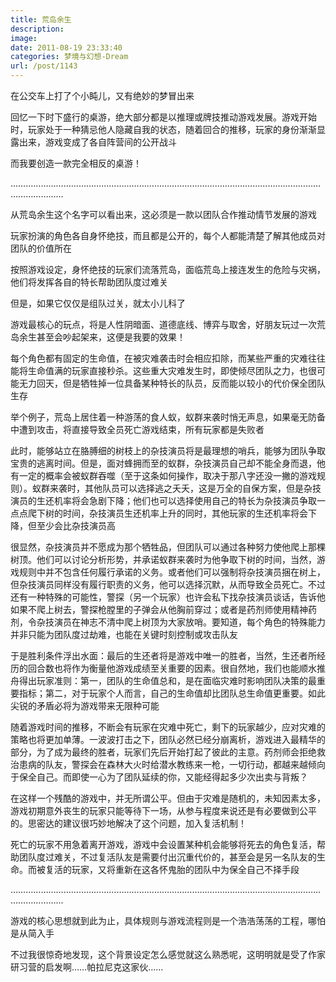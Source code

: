 ```yaml
---
title: 荒岛余生
description: 
image: 
date: 2011-08-19 23:33:40
categories: 梦境与幻想-Dream
url: /post/1143
---
```


在公交车上打了个小盹儿，又有绝妙的梦冒出来

回忆一下时下盛行的桌游，绝大部分都是以推理或牌技推动游戏发展。游戏开始时，玩家处于一种猜忌他人隐藏自我的状态，随着回合的推移，玩家的身份渐渐显露出来，游戏变成了各自阵营间的公开战斗

而我要创造一款完全相反的桌游！

………………………………………………………………………………………………………………………………

从荒岛余生这个名字可以看出来，这必须是一款以团队合作推动情节发展的游戏

玩家扮演的角色各自身怀绝技，而且都是公开的，每个人都能清楚了解其他成员对团队的价值所在

按照游戏设定，身怀绝技的玩家们流落荒岛，面临荒岛上接连发生的危险与灾祸，他们将发挥各自的特长帮助团队度过难关

但是，如果它仅仅是组队过关，就太小儿科了

游戏最核心的玩点，将是人性阴暗面、道德底线、博弈与取舍，好朋友玩过一次荒岛余生甚至会吵起架来，这便是我要的效果！

每个角色都有固定的生命值，在被灾难袭击时会相应扣除，而某些严重的灾难往往能将生命值满的玩家直接秒杀。这些重大灾难发生时，即使倾尽团队之力，也很可能无力回天，但是牺牲掉一位具备某种特长的队员，反而能以较小的代价保全团队生存

举个例子，荒岛上居住着一种游荡的食人蚁，蚁群来袭时悄无声息，如果毫无防备中遭到攻击，将直接导致全员死亡游戏结束，所有玩家都是失败者

此时，能够站立在胳膊细的树枝上的杂技演员将是最理想的哨兵，能够为团队争取宝贵的逃离时间。但是，面对蜂拥而至的蚁群，杂技演员自己却不能全身而退，他有一定的概率会被蚁群吞噬（至于这条如何操作，取决于那八字还没一撇的游戏规则）。蚁群来袭时，其他队员可以选择逃之夭夭，这是万全的自保方案，但是杂技演员的生还机率将会急剧下降；他们也可以选择使用自己的特长为杂技演员争取一点点爬下树的时间，杂技演员生还机率上升的同时，其他玩家的生还机率将会下降，但至少会比杂技演员高

很显然，杂技演员并不愿成为那个牺牲品，但团队可以通过各种努力使他爬上那棵树顶。他们可以讨论分析形势，并承诺蚁群来袭时为他争取下树的时间，当然，游戏规则中并不包含任何履行承诺的义务。或者他们可以强制将杂技演员捆在树上，但杂技演员同样没有履行职责的义务，他可以选择沉默，从而导致全员死亡。不过还有一种特殊的可能性，警探（另一个玩家）也许会私下找杂技演员谈话，告诉他如果不爬上树去，警探枪膛里的子弹会从他胸前穿过；或者是药剂师使用精神药剂，令杂技演员在神志不清中爬上树顶为大家放哨。要知道，每个角色的特殊能力并非只能为团队度过劫难，也能在关键时刻控制或攻击队友

于是胜利条件浮出水面：最后的生还者将是游戏中唯一的胜者，当然，生还者所经历的回合数也将作为衡量他游戏成绩至关重要的因素。很自然地，我们也能顺水推舟得出玩家准则：第一，团队的生命值总和，是在面临灾难时影响团队决策的最重要指标；第二，对于玩家个人而言，自己的生命值却比团队总生命值更重要。如此尖锐的矛盾必将为游戏带来无限种可能

随着游戏时间的推移，不断会有玩家在灾难中死亡，剩下的玩家越少，应对灾难的策略也将更加单薄。一波波打击之下，团队必然已经分崩离析，游戏进入最精华的部分，为了成为最终的胜者，玩家们先后开始打起了彼此的主意。药剂师会拒绝救治患病的队友，警探会在森林大火时给潜水教练来一枪，一切行动，都越来越倾向于保全自己。而即使一心为了团队延续的你，又能经得起多少次出卖与背叛？

在这样一个残酷的游戏中，并无所谓公平。但由于灾难是随机的，未知因素太多，游戏初期意外丧生的玩家只能等待下一场，从参与程度来说还是有必要做到公平的。思密达的建议很巧妙地解决了这个问题，加入复活机制！

死亡的玩家不用急着离开游戏，游戏中会设置某种机会能够将死去的角色复活，帮助团队度过难关，不过复活队友是需要付出沉重代价的，甚至会是另一名队友的生命。而被复活的玩家，又将重新在这各怀鬼胎的团队中为保全自己不择手段

………………………………………………………………………………………………………………………………

游戏的核心思想就到此为止，具体规则与游戏流程则是一个浩浩荡荡的工程，哪怕是从简入手

不过我很惊奇地发现，这个背景设定怎么感觉就这么熟悉呢，这明明就是受了作家研习营的启发啊……帕拉尼克这家伙……
